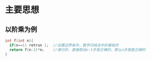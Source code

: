 # 主要思想
## 以阶乘为例

```C
int f(int n){
  if(n==1) retrun 1;  //设置边界条件，数学归纳法中的基础步
  return f(n-1)*n;    //递归步，直接假设n-1步是正确的，那么n步就是正确的
}
```
